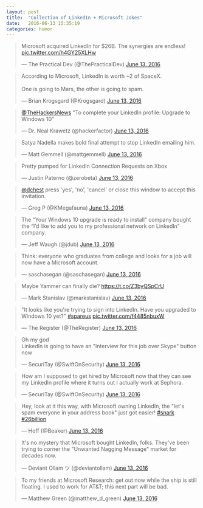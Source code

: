 ```yaml
---
layout: post
title:  "Collection of LinkedIn + Microsoft Jokes"
date:   2016-06-13 15:35:19
categories: humor
---
```


<blockquote class="twitter-tweet" data-lang="en"><p lang="en" dir="ltr">Microsoft acquired LinkedIn for $26B. The synergies are endless! <a href="https://t.co/h4GY25XLHw">pic.twitter.com/h4GY25XLHw</a></p>&mdash; The Practical Dev (@ThePracticalDev) <a href="https://twitter.com/ThePracticalDev/status/742343361483448320">June 13, 2016</a></blockquote>

<blockquote class="twitter-tweet" data-lang="en"><p lang="en" dir="ltr">According to Microsoft, LinkedIn is worth ~2 of SpaceX. <br><br>One is going to Mars, the other is going to spam.</p>&mdash; Brian Krogsgard (@Krogsgard) <a href="https://twitter.com/Krogsgard/status/742361759714009088">June 13, 2016</a></blockquote>

<blockquote class="twitter-tweet" data-lang="en"><p lang="en" dir="ltr"><a href="https://twitter.com/TheHackersNews">@TheHackersNews</a> &quot;To complete your LinkedIn profile: Upgrade to Windows 10&quot;</p>&mdash; Dr. Neal Krawetz (@hackerfactor) <a href="https://twitter.com/hackerfactor/status/742359530340638729">June 13, 2016</a></blockquote>

<blockquote class="twitter-tweet" data-lang="en"><p lang="en" dir="ltr">Satya Nadella makes bold final attempt to stop LinkedIn emailing him.</p>&mdash; Matt Gemmell (@mattgemmell) <a href="https://twitter.com/mattgemmell/status/742336318085181440">June 13, 2016</a></blockquote>

<blockquote class="twitter-tweet" data-lang="en"><p lang="en" dir="ltr">Pretty pumped for LinkedIn Connection Requests on Xbox</p>&mdash; Justin Paterno (@zerobeta) <a href="https://twitter.com/zerobeta/status/742336233108557824">June 13, 2016</a></blockquote>

<blockquote class="twitter-tweet" data-lang="en"><p lang="en" dir="ltr"><a href="https://twitter.com/dchest">@dchest</a> press &#39;yes&#39;, &#39;no&#39;, &#39;cancel&#39; or close this window to accept this invitation.</p>&mdash; Greg P (@KMegafauna) <a href="https://twitter.com/KMegafauna/status/742345656279400448">June 13, 2016</a></blockquote>

<blockquote class="twitter-tweet" data-lang="en"><p lang="en" dir="ltr">The “Your Windows 10 upgrade is ready to install” company bought the “I’d like to add you to my professional network on LinkedIn” company.</p>&mdash; Jeff Waugh (@jdub) <a href="https://twitter.com/jdub/status/742336063985750016">June 13, 2016</a></blockquote>

<blockquote class="twitter-tweet" data-lang="en"><p lang="en" dir="ltr">Think: everyone who graduates from college and looks for a job will now have a Microsoft account.</p>&mdash; saschasegan (@saschasegan) <a href="https://twitter.com/saschasegan/status/742342770891862016">June 13, 2016</a></blockquote>

<blockquote class="twitter-tweet" data-lang="en"><p lang="en" dir="ltr">Maybe Yammer can finally die? <a href="https://t.co/Z3byQSpCrU">https://t.co/Z3byQSpCrU</a></p>&mdash; Mark Stanislav (@markstanislav) <a href="https://twitter.com/markstanislav/status/742339053333454848">June 13, 2016</a></blockquote>

<blockquote class="twitter-tweet" data-lang="en"><p lang="en" dir="ltr">&quot;It looks like you&#39;re trying to sign into LinkedIn. Have you upgraded to Windows 10 yet?&quot; <a href="https://twitter.com/hashtag/spareus?src=hash">#spareus</a> <a href="https://t.co/f4485nbuxW">pic.twitter.com/f4485nbuxW</a></p>&mdash; The Register (@TheRegister) <a href="https://twitter.com/TheRegister/status/742343994064134144">June 13, 2016</a></blockquote>

<blockquote class="twitter-tweet" data-lang="en"><p lang="en" dir="ltr">Oh my god<br>LinkedIn is going to have an &quot;Interview for this job over Skype&quot; button now</p>&mdash; SecuriTay (@SwiftOnSecurity) <a href="https://twitter.com/SwiftOnSecurity/status/742375685876916225">June 13, 2016</a></blockquote>

<blockquote class="twitter-tweet" data-lang="en"><p lang="en" dir="ltr">How am I supposed to get hired by Microsoft now that they can see my LinkedIn profile where it turns out I actually work at Sephora.</p>&mdash; SecuriTay (@SwiftOnSecurity) <a href="https://twitter.com/SwiftOnSecurity/status/742371139104559105">June 13, 2016</a></blockquote>

<blockquote class="twitter-tweet" data-lang="en"><p lang="en" dir="ltr">Hey, look at it this way, with Microsoft owning LinkedIn, the &quot;let&#39;s spam everyone in your address book&quot; just got easier! <a href="https://twitter.com/hashtag/snark?src=hash">#snark</a> <a href="https://twitter.com/hashtag/26billion?src=hash">#26billion</a></p>&mdash; Hoff (@Beaker) <a href="https://twitter.com/Beaker/status/742365412055261184">June 13, 2016</a></blockquote>

<blockquote class="twitter-tweet" data-lang="en"><p lang="en" dir="ltr">It&#39;s no mystery that Microsoft bought LinkedIn, folks. They&#39;ve been trying to corner the &quot;Unwanted Nagging Message&quot; market for decades now.</p>&mdash; Deviant Ollam ツ (@deviantollam) <a href="https://twitter.com/deviantollam/status/742386670725533697">June 13, 2016</a></blockquote>

<blockquote class="twitter-tweet" data-lang="en"><p lang="en" dir="ltr">To my friends at Microsoft Research: get out now while the ship is still floating. I used to work for AT&amp;T; this next part will be bad.</p>&mdash; Matthew Green (@matthew_d_green) <a href="https://twitter.com/matthew_d_green/status/742376049946861568">June 13, 2016</a></blockquote>

<script async src="//platform.twitter.com/widgets.js" charset="utf-8"></script>